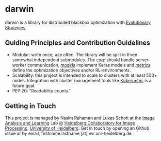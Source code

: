 # darwin
darwin is a library for distributed blackbox optimization with [Evolutionary Strategies](https://arxiv.org/abs/1703.03864). 

## Guiding Principles and Contribution Guidelines
* Modular: write once, use often. The library will be split in three somewhat independent submodules. The [*core*](https://github.com/nasimrahaman/darwin/tree/master/darwin/core) should handle server-worker communication, [*models*](https://github.com/nasimrahaman/darwin/tree/master/darwin/models) implement Keras models and [*metrics*](https://github.com/nasimrahaman/darwin/tree/master/darwin/metrics) define the optimization objectives and/or RL-environments. 
* Scalability: this project is intended to scale to clusters with at least 500+ nodes. Integration with cluster management tools like [Kubernetes](https://kubernetes.io) is a future goal.
* PEP 20: "Readability counts." 

## Getting in Touch
This project is managed by Nasim Rahaman and Lukas Schott at the [Image Analysis and Learning](https://hci.iwr.uni-heidelberg.de/mip) Lab @ [Heidelberg Collaboratory for Image Processing](https://hci.iwr.uni-heidelberg.de/), [University of Heidelberg](https://www.uni-heidelberg.de/). Get in touch by opening an Github issue or by email, firstname.lastname [at] iwr.uni-heidelberg.de.
